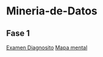 # Mineria-de-Datos
## Fase 1
[Examen Diagnosito](https://github.com/Jose-Manuel-Romero-Banda/Mineria-de-Datos/blob/main/Ex-Diagnostico_1851528.pdf)
[Mapa mental](https://github.com/Jose-Manuel-Romero-Banda/Mineria-de-Datos/blob/main/MapaMental_1_1851528.pdf)

